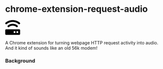 # chrome-extension-request-audio

<img src="icon-2.png" width="48">

A Chrome extension for turning webpage HTTP request activity into audio. And it kind of sounds like an old 56k modem!

### Background
